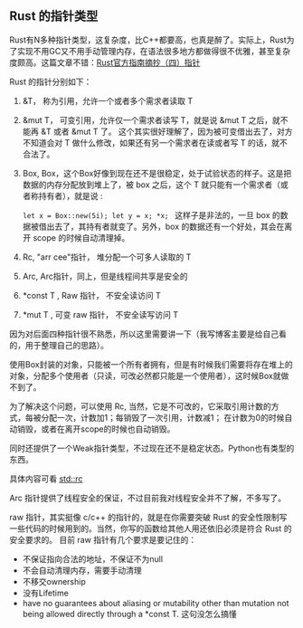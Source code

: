 ﻿## Rust 的指针类型

Rust有N多种指针类型，这复杂度，比C++都要高，也真是醉了。实际上，Rust为了实现不用GC又不用手动管理内存，在语法很多地方都做得很不优雅，甚至复杂度颇高。这篇文章不错：[Rust官方指南摘抄（四）指针][1]

Rust 的指针分别如下：

 1. &T， 称为引用，允许一个或者多个需求者读取 T
 2. &mut T， 可变引用，允许仅一个需求者读写 T，就是说 &mut T 之后，就不能再 &T 或者 &mut T 了。 这个其实很好理解了，因为被可变借出去了，对方不知道会对 T 做什么修改，如果还有另一个需求者在读或者写 T 的话，就不合法了。
 3. Box<T>, Box，这个Box好像到现在还不是很稳定，处于试验状态的样子。这是把数据的内存分配放到堆上了，被 box 之后，这个 T 就只能有一个需求者（或者称持有者），就是说 :

     `let x = Box::new(5i);
        let y = x;
        *x;
    `
这样子是非法的，一旦 box 的数据被借出去了，其持有者就变了。另外，box 的数据还有一个好处，其会在离开 scope 的时候自动清理掉。

 4. Rc<T>, "arr cee"指针， 堆分配一个可多人读取的 T
 5. Arc<T>, Arc指针，同上，但是线程间共享是安全的
 6. *const T , Raw 指针， 不安全读访问 T
 7. *mut T , 可变 raw 指针， 不安全读写访问 T

因为对后面四种指针很不熟悉，所以这里需要讲一下（我写博客主要是给自己看的，用于整理自己的思路）。

使用Box封装的对象，只能被一个所有者拥有，但是有时候我们需要将存在堆上的对象，分配多个使用者（只读，可改必然都只能是一个使用者），这时候Box就做不到了。

为了解决这个问题，可以使用 Rc<T>, 当然，它是不可改的，它采取引用计数的方式，每被分配一次，计数加1；每销毁了一次引用，计数减1； 在计数为0的时候自动销毁，或者在离开scope的时候也自动销毁。

同时还提供了一个Weak指针类型，不过现在还不是稳定状态。Python也有类型的东西。

具体内容可看 [std::rc][2]

Arc 指针提供了线程安全的保证，不过目前我对线程安全并不了解，不多写了。

raw 指针，其实挺像 c/c++ 的指针的，就是在你需要突破 Rust 的安全性限制写一些代码的时候用到的。当然，你写的函数给其他人用还依旧必须是符合 Rust 的安全要求的。
目前 raw 指针有几个要求是要记住的：

 - 不保证指向合法的地址，不保证不为null
 - 不会自动清理内存，需要手动清理
 - 不移交ownership
 - 没有Lifetime
 - have no guarantees about aliasing or mutability other than mutation not being allowed directly through a *const T. 这句没怎么搞懂

  [1]: http://blog.yikuyiku.com/?p=4485
  [2]: https://doc.rust-lang.org/std/rc/